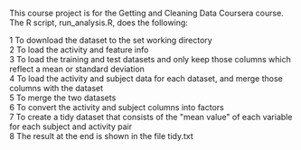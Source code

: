 This course project is for the Getting and Cleaning Data Coursera course. The R script, run_analysis.R, does the following:<br>

1 To download the dataset to the set working directory <br>
2 To load the activity and feature info <br>
3 To load the training and test datasets and only keep those columns which reflect a mean or standard deviation<br>
4 To load the activity and subject data for each dataset, and merge those columns with the dataset <br>
5 To merge the two datasets <br>
6 To convert the activity and subject columns into factors<br>
7 To create a tidy dataset that consists of the "mean value" of each variable for each subject and activity pair<br>
8 The result at the end is shown in the file tidy.txt

